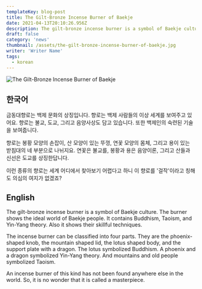 ```yaml
---
templateKey: blog-post
title: The Gilt-Bronze Incense Burner of Baekje
date: 2021-04-13T20:10:26.956Z
description: The gilt-bronze incense burner is a symbol of Baekje culture. The burner shows the ideal world of Baekje people. It contains Buddhism, Taoism, and Yin-Yang theory. Also it shows their skillful techniques.
draft: false
category: 'news'
thumbnail: /assets/the-gilt-bronze-incense-burner-of-baekje.jpg
writer: 'Writer Name'
tags:
  - korean
---
```


![The Gilt-Bronze Incense Burner of Baekje](/assets/the-gilt-bronze-incense-burner-of-baekje.jpg 'The Gilt-Bronze Incense Burner of Baekje')

## 한국어

금동대향로는 백제 문화의 상징입니다. 향로는 백제 사람들의 이상 세계를 보여주고 있어요. 향로는 불교, 도교, 그리고 음양사상도 담고 있습니다. 또한 백제인의 숙련된 기술을 보여줍니다.

향로는 봉황 모양의 손잡이, 산 모양이 있는 뚜껑, 연꽃 모양의 몸체, 그리고 용이 있는 받침대의 네 부분으로 나뉘지요. 연꽃은 불교를, 봉황과 용은 음양이론, 그리고 산들과 신선은 도교를 상징한답니다.

이런 종류의 향로는 세계 어디에서 찾아보기 어렵다고 하니 이 향로를 '걸작'이라고 칭해도 의심의 여지가 없겠죠?

## English

The gilt-bronze incense burner is a symbol of Baekje culture. The burner shows the ideal world of Baekje people. It contains Buddhism, Taoism, and Yin-Yang theory. Also it shows their skillful techniques.

The incense burner can be classified into four parts. They are the phoenix-shaped knob, the mountain shaped lid, the lotus shaped body, and the support plate with a dragon. The lotus symbolized Buddhism. A phoenix and a dragon symbolized Yin-Yang theory. And mountains and old people symbolized Taoism.

An incense burner of this kind has not been found anywhere else in the world. So, it is no wonder that it is called a masterpiece.
